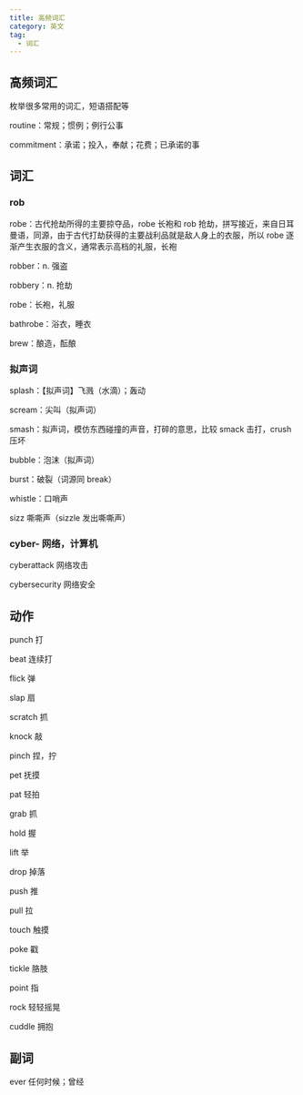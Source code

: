 ```yaml
---
title: 高频词汇
category: 英文
tag:
  - 词汇
---
```


## 高频词汇

枚举很多常用的词汇，短语搭配等

routine：常规；惯例；例行公事

commitment：承诺；投入，奉献；花费；已承诺的事

## 词汇

### rob

robe：古代抢劫所得的主要掠夺品，robe 长袍和 rob 抢劫，拼写接近，来自日耳曼语，同源，由于古代打劫获得的主要战利品就是敌人身上的衣服，所以 robe 逐渐产生衣服的含义，通常表示高档的礼服，长袍

robber：n. 强盗

robbery：n. 抢劫

robe：长袍，礼服

bathrobe：浴衣，睡衣

brew：酿造，酝酿

### 拟声词

splash：【拟声词】飞溅（水滴）；轰动

scream：尖叫（拟声词）

smash：拟声词，模仿东西碰撞的声音，打碎的意思，比较 smack 击打，crush 压坏

bubble：泡沫（拟声词）

burst：破裂（词源同 break）

whistle：口哨声

sizz 嘶嘶声（sizzle 发出嘶嘶声）

### cyber- 网络，计算机

cyberattack 网络攻击

cybersecurity 网络安全

## 动作

punch 打

beat 连续打

flick 弹

slap 扇

scratch 抓

knock 敲

pinch 捏，拧

pet 抚摸

pat 轻拍

grab 抓

hold 握

lift 举

drop 掉落

push 推

pull 拉

touch 触摸

poke 戳

tickle 胳肢

point 指

rock 轻轻摇晃

cuddle 拥抱

## 副词

ever 任何时候；曾经
